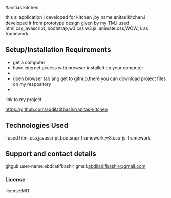 #anitias kitchen



this si application i developed for kitchen ,by name anitas kitchen.i developed it from prototype design given by my TM.I used html,css,javascript, bootstrap,w3.css w3.js ,animate.css,WOW.js as framework. 

## Setup/Installation Requirements

* get a computer
* have internet access with browser installed on your computer
* 
* open browser tab ang get to github,there you can download project files on my respository
*
link to my project

https://github.com/abdilatifbashir/anitas-kitchen




## Technologies Used


i used html,css,javascript,bootsrap-framework,w3.css-js-framework



## Support and contact details

gitgub user-name:abdilatifbashir
gmail:abdiladifbashir@gmail.com

### License

license:MIT
